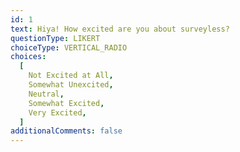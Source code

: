 ```yaml
---
id: 1
text: Hiya! How excited are you about surveyless?
questionType: LIKERT
choiceType: VERTICAL_RADIO
choices:
  [
    Not Excited at All,
    Somewhat Unexcited,
    Neutral,
    Somewhat Excited,
    Very Excited,
  ]
additionalComments: false
---
```

